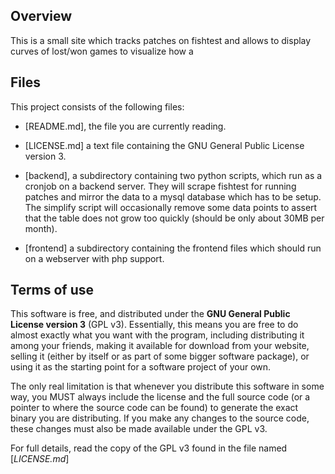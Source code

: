 ## Overview

This is a small site which tracks patches on fishtest and allows to display
curves of lost/won games to visualize how a 

## Files

This project consists of the following files:

  * [README.md],
    the file you are currently reading.

  * [LICENSE.md]
    a text file containing the GNU General Public License version 3.

  * [backend],
    a subdirectory containing two python scripts, which run as a cronjob
    on a backend server. They will scrape fishtest for running patches
    and mirror the data to a mysql database which has to be setup.
    The simplify script will occasionally remove some data points to
    assert that the table does not grow too quickly (should be only
    about 30MB per month).

  * [frontend]
    a subdirectory containing the frontend files which should run on
    a webserver with php support.
    

## Terms of use

This software is free, and distributed under the **GNU General Public License version 3**
(GPL v3). Essentially, this means you are free to do almost exactly
what you want with the program, including distributing it among your
friends, making it available for download from your website, selling
it (either by itself or as part of some bigger software package), or
using it as the starting point for a software project of your own.

The only real limitation is that whenever you distribute this software in
some way, you MUST always include the license and the full source code
(or a pointer to where the source code can be found) to generate the 
exact binary you are distributing. If you make any changes to the
source code, these changes must also be made available under the GPL v3.

For full details, read the copy of the GPL v3 found in the file named
[*LICENSE.md*]
